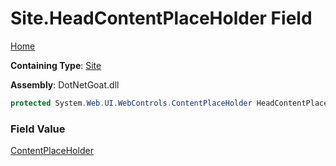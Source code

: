 # Site\.HeadContentPlaceHolder Field

[Home](../../../../../../../README.md)

**Containing Type**: [Site](../README.md)

**Assembly**: DotNetGoat\.dll

```csharp
protected System.Web.UI.WebControls.ContentPlaceHolder HeadContentPlaceHolder
```

### Field Value

[ContentPlaceHolder](https://docs.microsoft.com/en-us/dotnet/api/system.web.ui.webcontrols.contentplaceholder)

